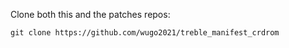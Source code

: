 
Clone both this and the patches repos:

    git clone https://github.com/wugo2021/treble_manifest_crdrom 
